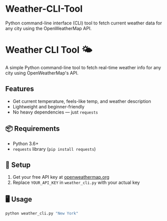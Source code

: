 # Weather-CLI-Tool
Python command-line interface (CLI) tool to fetch current weather data for any city using the OpenWeatherMap API.
# Weather CLI Tool 🌤️

A simple Python command-line tool to fetch real-time weather info for any city using OpenWeatherMap's API.

##  Features
- Get current temperature, feels-like temp, and weather description
- Lightweight and beginner-friendly
- No heavy dependencies — just `requests`

## 📦 Requirements
- Python 3.6+
- `requests` library (`pip install requests`)

## 🔧 Setup
1. Get your free API key at [openweathermap.org](https://openweathermap.org/)
2. Replace `YOUR_API_KEY` in `weather_cli.py` with your actual key

## 🖥️ Usage

```bash
python weather_cli.py "New York"

